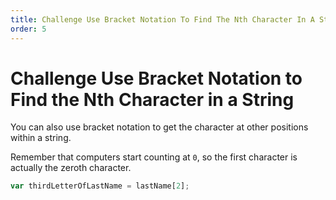 ```yaml
---
title: Challenge Use Bracket Notation To Find The Nth Character In A String
order: 5
---
```

# Challenge Use Bracket Notation to Find the Nth Character in a String

You can also use bracket notation to get the character at other positions within a string.

Remember that computers start counting at `0`, so the first character is actually the zeroth character.

```javascript
var thirdLetterOfLastName = lastName[2];
```
